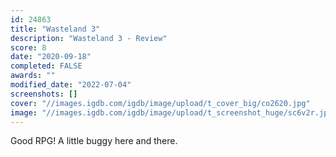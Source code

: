 ```yaml
---
id: 24863
title: "Wasteland 3"
description: "Wasteland 3 - Review"
score: 8
date: "2020-09-18"
completed: FALSE
awards: ""
modified_date: "2022-07-04"
screenshots: []
cover: "//images.igdb.com/igdb/image/upload/t_cover_big/co2620.jpg"
image: "//images.igdb.com/igdb/image/upload/t_screenshot_huge/sc6v2r.jpg"
---
```

Good RPG! A little buggy here and there.